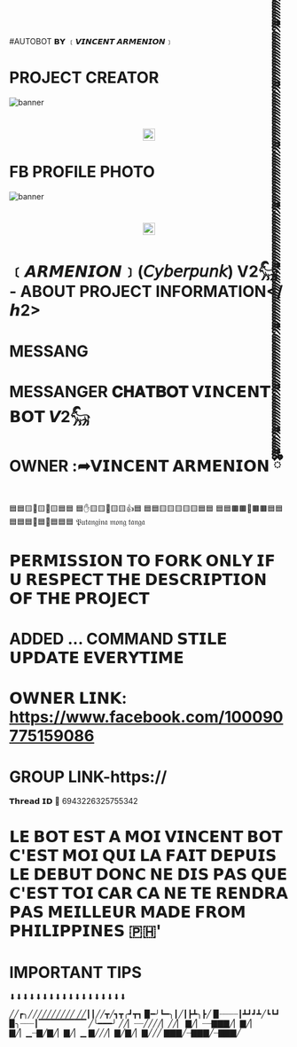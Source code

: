 #AUTOBOT 𝗕𝗬 ﹝𝙑𝙄𝙉𝘾𝙀𝙉𝙏 𝘼𝙍𝙈𝙀𝙉𝙄𝙊𝙉﹞
# PROJECT CREATOR</h1>
<img src="https://i.ibb.co/RczZ833/image.jpg" alt="banner">
<h1 align="center"><img src="./dashboard/images/logo-non-bg.png" width="22px"> 

# FB PROFILE PHOTO</h1>
<img src="https://i.ibb.co/bLX4fT7/image.jpg" alt="banner">
<h1 align="center"><img src="./dashboard/images/logo-non-bg.png" width="22px"> 
 
  # ﹝𝘼𝙍𝙈𝙀𝙉𝙄𝙊𝙉﹞(𝘊𝘺𝘣𝘦𝘳𝘱𝘶𝘯𝘬)  V2𓃵 - ABOUT PROJECT INFORMATION</𝙝2>

# MESSANG
# MESSANGER 𝐂𝐇𝐀𝐓𝐁𝐎𝐓 𝗩𝗜𝗡𝗖𝗘𝗡𝗧 𝗕𝗢𝗧 𝙑2𓃵
# OWNER :➦𝗩𝗜𝗡𝗖𝗘𝗡𝗧 𝗔𝗥𝗠𝗘𝗡𝗜𝗢𝗡  ིྀིིྀིིྀིིྀིྀིིྀིིྀིིིྀིིྀིིྀིིྀིྀིིྀིིྀིིྀིིྀིིྀིིིྀིིྀིིྀིིྀིྀིིྀིིྀིིྀིིྀིིྀིིིྀིིྀིིྀིིྀིྀིིྀིིྀིིྀིིྀིིྀིིིྀིིྀིིྀིིྀིྀིིྀིིྀིིྀིིྀིིྀིིིྀིིྀིིྀིིྀིྀིིྀིིྀིིྀིིྀིིྀིིིྀིིྀིིྀིིྀིྀིིྀིིྀིིྀིིྀིིྀིིིྀིིྀིིྀིིྀིྀིིྀིིྀིིྀིིྀིིྀིིིྀིིྀིིྀིིྀིྀིིྀིིྀིིྀིིྀིིྀིིིྀིིྀིིྀིིྀིྀིིྀིིྀིིྀིིྀིིྀིིིྀིིྀིིྀིིྀིྀིིྀིིྀིིྀིིྀིིྀིིིྀིིྀིིྀིིྀིྀིིྀིིྀིིྀིིྀིིྀིིིྀིིིྀིྀིིྀིིྀིིྀིིྀིིྀིིྀིིིྀིིིྀིིྀིིྀིིྀིྀིིྀིིིྀིིིྀིིྀིིྀིིྀིྀིིྀིིིྀིིྀིིིྀིིིྀིིྀིིྀིིྀིྀིིྀིིྀིིྀིིིྀིིིྀིིྀིིྀིིྀིྀིིིྀིིྀིིིྀིིིྀིིྀིིིྀིིྀིྀྀིྀིིིྀིིྀིིིྀིིིྀིིྀིིིྀིིིིྀིིིྀིིྀིིྀིིྀིྀིིྀིིྀིིྀིིིྀིིིྀིིྀིིྀིིྀིྀིིིྀིིྀིིིྀིིིྀིིྀིིིྀིིྀིྀྀིྀིིིྀིིྀིིིྀིིིྀིིྀིིིྀིིྀིྀྀིྀིིིྀིིྀིིིྀིིིྀིིྀིིིྀིིྀིྀྀིྀིིིྀིིྀིིིྀིིིྀིིྀིྀིིྀིྀིིྀིྀྀིྀིིིྀིིྀིིིྀིིིིིིྀིིིྀིིྀིིིྀིིྀིྀྀིྀིིིྀིིྀིིིྀིིིྀིིྀིིིྀིིྀིྀྀིྀིིིྀིིྀིིིྀིིིྀིིྀིྀིིྀིྀིིྀིྀྀིྀིིིྀིིྀིིིྀིིྀིྀིིྀིྀིིྀིྀྀིྀིིིྀིིྀིིིྀྀིིྀིྀིིྀིིྀིིིྀིིིྀིིྀིྀིིྀིྀིིྀིྀྀིྀིིིྀིིྀིིིྀིིྀིྀིིྀིྀིིྀིྀྀིྀིིིྀིིྀིིིྀྀིིྀིྀིིྀིྀིིྀིྀྀིྀིིིྀིིྀིིིྀྀིིྀིྀིིྀིྀིིྀིྀྀིྀིིིྀིྀིྀྀིྀིིིྀིིྀིིིྀིིྀིྀིིྀིྀིིྀིྀྀིྀིིིྀིིྀིིིྀྀིིྀིྀིིྀིྀིིྀིྀྀིྀིིིྀིིྀིིིྀྀིིྀིྀིིྀིྀིིྀིྀྀིྀིིིྀིིྀིིིྀྀིིྀིྀིིྀིྀྀིྀིིིྀྀིྀིིིྀིིྀིིིྀྀིིྀིྀིྀྀིིྀིྀིིྀིྀིིྀིྀྀིྀིིིྀིིྀིིིྀྀིིྀིྀིིྀིྀིིྀིྀྀིྀིིིྀིིྀིིིྀྀིིྀིྀིིིྀིྀིྀྀིྀིིིྀྀིྀིིིྀིིྀིིིྀྀྀིྀྀིྀིིིྀྀིྀིིིྀིིྀིིིྀྀིིིྀིྀིྀྀིྀིིིྀྀིྀིིིྀིིྀིིྀིིིྀིིྀིིིྀྀིིྀིྀིིིྀིྀིྀྀིྀིིིྀྀིྀིིིྀིིྀིིིྀྀྀིྀྀིྀིིིྀྀིྀིིིྀིིྀིིིྀྀིིིྀིྀིྀྀིྀིིིྀྀིྀིིིྀིིྀིིིྀྀིིིྀིྀིྀྀིྀིིིྀྀིྀིིིྀིིྀིིིྀྀིིིྀིྀིྀྀིྀིིིྀྀིྀིིིྀིིྀིིིྀྀིིིྀིྀིྀྀིྀིིིྀྀིྀིིིྀིིྀིིིྀྀིིིྀིྀིྀྀིྀིིིྀྀིྀིིིྀིིྀིིིྀྀིིིྀིྀིྀྀིྀིིིྀྀིྀིིིྀིིྀིིིྀྀིིིྀིྀིྀྀིྀིིིྀྀིྀིིིྀིིྀིིིྀྀིིིྀིྀིྀྀིྀིིིྀྀིྀིིིྀིིྀིིིྀྀིིིྀིྀིྀྀིྀིིིྀྀིྀིིིྀིིྀིིིྀྀིིིྀིྀིྀྀིྀིིིྀྀིྀྀིྀིིིྀྀིྀིིིྀིིྀིིིྀྀིིིྀིྀིྀྀིྀིིིྀྀིྀིིིྀིིྀིིིྀྀིིིྀིྀིྀྀིྀིིིྀྀིྀིིིྀིིྀིིིྀྀིིིྀིྀིྀྀིྀིིིྀྀིྀིིིྀིིྀིིིིིིྀིིྀིིིྀྀིིིྀིྀིྀྀིྀིིིྀྀིྀིིིྀིིྀིིིྀྀིིིྀིྀིྀྀིྀིིིྀྀིྀིིིྀིིྀིིིྀྀིིིྀིྀིྀྀིྀིིིྀྀིྀིིིྀིིྀིིིྀྀིིིྀིྀིྀྀིྀིིིྀྀིྀི
🟦🟦🟨🧿🟨🧿🟨🟦🟦
🟦✋🟨🟨👅🟨🟨👍🟦
🟦🟦🟨🟨🟨🟨🟨🟦🟦
🟦🟦🟫🟫🔳🟫🟫🟦🟦
🟦🟦🟦👞🟦👞🟦🟦🟦 
  𝔓𝔲𝔱𝔞𝔫𝔤𝔦𝔫𝔞 𝔪𝔬𝔫𝔤 𝔱𝔞𝔫𝔤𝔞 
# 𝗣𝗘𝗥𝗠𝗜𝗦𝗦𝗜𝗢𝗡 𝗧𝗢 𝗙𝗢𝗥𝗞 𝗢𝗡𝗟𝗬 𝗜𝗙 𝗨 𝗥𝗘𝗦𝗣𝗘𝗖𝗧 𝗧𝗛𝗘 𝗗𝗘𝗦𝗖𝗥𝗜𝗣𝗧𝗜𝗢𝗡 𝗢𝗙 𝗧𝗛𝗘 𝗣𝗥𝗢𝗝𝗘𝗖𝗧
# ADDED ... COMMAND 𝗦𝗧𝗜𝗟𝗘 𝗨𝗣𝗗𝗔𝗧𝗘 𝗘𝗩𝗘𝗥𝗬𝗧𝗜𝗠𝗘
# 𝗢𝗪𝗡𝗘𝗥 𝗟𝗜𝗡𝗞: https://www.facebook.com/100090775159086
# GROUP LINK-https://
𝗧𝗵𝗿𝗲𝗮𝗱 𝗜𝗗 💬
6943226325755342
# 𝗟𝗘 𝗕𝗢𝗧 𝗘𝗦𝗧 𝗔 𝗠𝗢𝗜 𝗩𝗜𝗡𝗖𝗘𝗡𝗧 𝗕𝗢𝗧 𝗖'𝗘𝗦𝗧 𝗠𝗢𝗜 𝗤𝗨𝗜 𝗟𝗔 𝗙𝗔𝗜𝗧 𝗗𝗘𝗣𝗨𝗜𝗦 𝗟𝗘 𝗗𝗘𝗕𝗨𝗧 𝗗𝗢𝗡𝗖 𝗡𝗘 𝗗𝗜𝗦 𝗣𝗔𝗦 𝗤𝗨𝗘 𝗖'𝗘𝗦𝗧 𝗧𝗢𝗜 𝗖𝗔𝗥 𝗖𝗔 𝗡𝗘 𝗧𝗘 𝗥𝗘𝗡𝗗𝗥𝗔 𝗣𝗔𝗦 𝗠𝗘𝗜𝗟𝗟𝗘𝗨𝗥 𝗠𝗔𝗗𝗘 𝗙𝗥𝗢𝗠 𝗣𝗛𝗜𝗟𝗜𝗣𝗣𝗜𝗡𝗘𝗦 🇵🇭'

# IMPORTANT TIPS
⬇︎⬇︎⬇︎⬇︎⬇︎⬇︎⬇︎⬇︎⬇︎⬇︎⬇︎⬇︎⬇︎⬇︎⬇︎⬇︎⬇︎⬇︎

╱╱┏╮╱╱╱╱╱╱╱╱╱╱
╱╱┃┃╱╱┳╱┓┳╭┛┳┓
▉━╯┗━╮┃╱┃┣┻╮┣╱
▉┈┈┈┈┃┻┛┛┻╱┗┗┛
▉╮┈┈┈┃▔▔▔▔▔▔▔▔
╱╰━━━╯ 
╱╱▏┈┈╱╱╱╱▏╱╱▏
▇╱▏┈┈▇▇▇╱▏▇╱▏
▇╱▏▁┈▇╱▇╱▏▇╱▏▁
▇╱╱╱▏▇╱▇╱▏▇╱╱╱
▇▇▇╱┈▇▇▇╱┈▇▇▇╱ 
